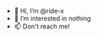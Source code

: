 - 👋 Hi, I’m @ride-x
- 👀 I’m interested in nothing
- 📫 Don't reach me!

<!---
ride-x/ride-x is a ✨ special ✨ repository because its `README.md` (this file) appears on your GitHub profile.
You can click the Preview link to take a look at your changes.
--->
